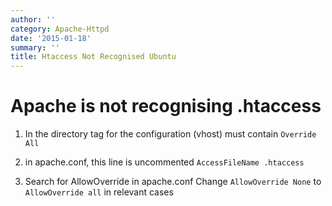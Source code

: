 ```yaml
---
author: ''
category: Apache-Httpd
date: '2015-01-18'
summary: ''
title: Htaccess Not Recognised Ubuntu
---
```


Apache is not recognising .htaccess 
===================================

1. In the directory tag for the configuration (vhost) must contain ` Override All `

2. in apache.conf, this line is uncommented
 ` AccessFileName .htaccess `

3. Search for AllowOverride in apache.conf
Change ` AllowOverride None ` to ` AllowOverride all ` in relevant cases
